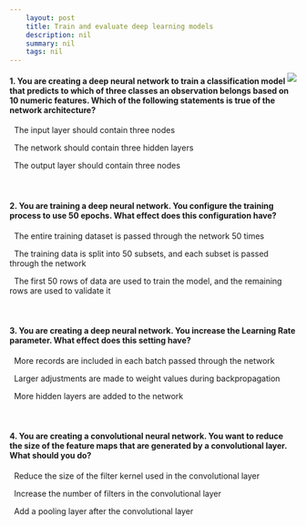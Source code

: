 ```yaml
---
    layout: post
    title: Train and evaluate deep learning models 
    description: nil
    summary: nil
    tags: nil
---
```



 <a target="_blank" href="https://docs.microsoft.com/en-us/learn/modules/train-evaluate-deep-learn-models/6-knowledge-check/"><i class="fas fa-external-link-alt"></i> </a>
 <img align="right" src="https://docs.microsoft.com/en-us/learn/achievements/train-and-evaluate-deep-learning-models.svg">
####  1. You are creating a deep neural network to train a classification model that predicts to which of three classes an observation belongs based on 10 numeric features. Which of the following statements is true of the network architecture?


<i class='far fa-square'></i> &nbsp;&nbsp;The input layer should contain three nodes

<i class='far fa-square'></i> &nbsp;&nbsp;The network should contain three hidden layers

<i class='fas fa-check-square' style='color: Dodgerblue;'></i> &nbsp;&nbsp;The output layer should contain three nodes
<br />
<br />
<br />

####  2. You are training a deep neural network. You configure the training process to use 50 epochs. What effect does this configuration have?


<i class='fas fa-check-square' style='color: Dodgerblue;'></i> &nbsp;&nbsp;The entire training dataset is passed through the network 50 times

<i class='far fa-square'></i> &nbsp;&nbsp;The training data is split into 50 subsets, and each subset is passed through the network

<i class='far fa-square'></i> &nbsp;&nbsp;The first 50 rows of data are used to train the model, and the remaining rows are used to validate it
<br />
<br />
<br />

####  3. You are creating a deep neural network. You increase the Learning Rate parameter. What effect does this setting have?


<i class='far fa-square'></i> &nbsp;&nbsp;More records are included in each batch passed through the network

<i class='fas fa-check-square' style='color: Dodgerblue;'></i> &nbsp;&nbsp;Larger adjustments are made to weight values during backpropagation

<i class='far fa-square'></i> &nbsp;&nbsp;More hidden layers are added to the network
<br />
<br />
<br />

####  4. You are creating a convolutional neural network. You want to reduce the size of the feature maps that are generated by a convolutional layer. What should you do?


<i class='far fa-square'></i> &nbsp;&nbsp;Reduce the size of the filter kernel used in the convolutional layer

<i class='far fa-square'></i> &nbsp;&nbsp;Increase the number of filters in the convolutional layer

<i class='fas fa-check-square' style='color: Dodgerblue;'></i> &nbsp;&nbsp;Add a pooling layer after the convolutional layer
<br />
<br />
<br />
